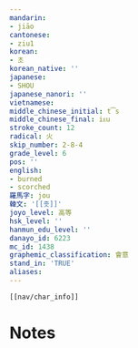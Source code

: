 ```yaml
---
mandarin:
- jiāo
cantonese:
- ziu1
korean:
- 초
korean_native: ''
japanese:
- SHOU
japanese_nanori: ''
vietnamese:
middle_chinese_initial: t͡s
middle_chinese_final: iᴇu
stroke_count: 12
radical: 火
skip_number: 2-8-4
grade_level: 6
pos: ''
english:
- burned
- scorched
羅馬字: jou
韓文: '[[좃]]'
joyo_level: 高等
hsk_level: ''
hanmun_edu_level: ''
danayo_id: 6223
mc_id: 1438
graphemic_classification: 會意
stand_in: 'TRUE'
aliases:
---
```

```meta-bind-embed
[[nav/char_info]]
```

# Notes
